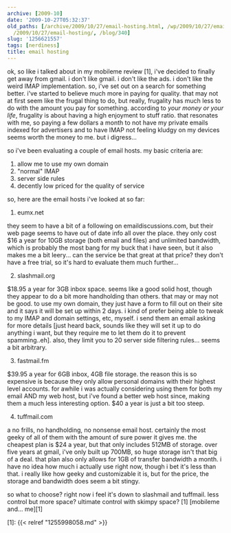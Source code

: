 ```yaml
---
archive: [2009-10]
date: '2009-10-27T05:32:37'
old_paths: [/archive/2009/10/27/email-hosting.html, /wp/2009/10/27/email-hosting/,
  /2009/10/27/email-hosting/, /blog/340]
slug: '1256621557'
tags: [nerdiness]
title: email hosting
---
```


ok, so like i talked about in my mobileme review [1], i've decided to
finally get away from gmail. i don't like gmail. i don't like the ads.
i don't like the weird IMAP implementation. so, i've set out on a search
for something better. i've started to believe much more in paying for
quality. that may not at first seem like the frugal thing to do, but
really, frugality has much less to do with the amount you pay for
something. according to _your money or your life_, frugality is about
having a high enjoyment to stuff ratio. that resonates with me, so paying
a few dollars a month to not have my private emails indexed for
advertisers and to have IMAP not feeling kludgy on my devices seems worth
the money to me. but i digress...

so i've been evaluating a couple of email hosts. my basic criteria are:

1. allow me to use my own domain
2. "normal" IMAP
3. server side rules
4. decently low priced for the quality of service

so, here are the email hosts i've looked at so far:

1) eumx.net

they seem to have a bit of a following on emaildiscussions.com, but their
web page seems to have out of date info all over the place. they only cost
$16 a year for 10GB storage (both email and files) and unlimited
bandwidth, which is probably the most bang for my buck that i have seen,
but it also makes me a bit leery... can the service be that great at that
price? they don't have a free trial, so it's hard to evaluate them much
further...

2) slashmail.org

$18.95 a year for 3GB inbox space. seems like a good solid host, though
they appear to do a bit more handholding than others. that may or may not
be good. to use my own domain, they just have a form to fill out on their
site and it says it will be set up within 2 days. i kind of prefer being
able to tweak to my IMAP and domain settings, etc, myself. i send them an
email asking for more details [just heard back, sounds like they will set
it up to do anything i want, but they require me to let them do it to
prevent spamming..eh]. also, they limit you to 20 server side filtering
rules... seems a bit arbitrary.

3) fastmail.fm

$39.95 a year for 6GB inbox, 4GB file storage. the reason this is so
expensive is because they only allow personal domains with their highest
level accounts. for awhile i was actually considering using them for both
my email AND my web host, but i've found a better web host since, making
them a much less interesting option. $40 a year is just a bit too steep.

4) tuffmail.com

a no frills, no handholding, no nonsense email host. certainly the most
geeky of all of them with the amount of sure power it gives me. the
cheapest plan is $24 a year, but that only includes 512MB of storage. over
five years at gmail, i've only built up 700MB, so huge storage isn't that
big of a deal. that plan also only allows for 1GB of transfer bandwidth
a month. i have no idea how much i actually use right now, though i bet
it's less than that. i really like how geeky and customizable it is, but
for the price, the storage and bandwidth does seem a bit stingy.

so what to choose? right now i feel it's down to slashmail and tuffmail.
less control but more space? ultimate control with skimpy space? [1]
[mobileme and... me][1]

[1]: {{< relref "1255998058.md" >}}

